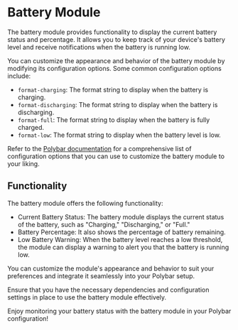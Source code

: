 # Battery Module

The battery module provides functionality to display the current battery status and percentage. It allows you to keep track of your device's battery level and receive notifications when the battery is running low.

You can customize the appearance and behavior of the battery module by modifying its configuration options. Some common configuration options include:

- `format-charging`: The format string to display when the battery is charging.
- `format-discharging`: The format string to display when the battery is discharging.
- `format-full`: The format string to display when the battery is fully charged.
- `format-low`: The format string to display when the battery level is low.

Refer to the [Polybar documentation](https://github.com/polybar/polybar/wiki/Module:-battery) for a comprehensive list of configuration options that you can use to customize the battery module to your liking.

## Functionality

The battery module offers the following functionality:

- Current Battery Status: The battery module displays the current status of the battery, such as "Charging," "Discharging," or "Full."
- Battery Percentage: It also shows the percentage of battery remaining.
- Low Battery Warning: When the battery level reaches a low threshold, the module can display a warning to alert you that the battery is running low.

You can customize the module's appearance and behavior to suit your preferences and integrate it seamlessly into your Polybar setup.

Ensure that you have the necessary dependencies and configuration settings in place to use the battery module effectively.

Enjoy monitoring your battery status with the battery module in your Polybar configuration!